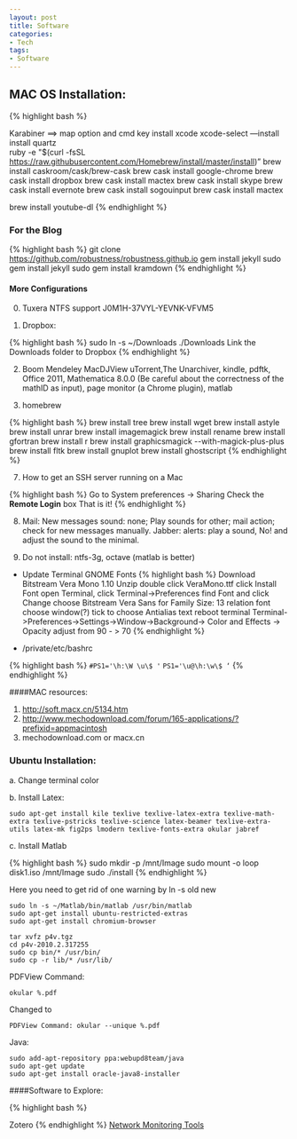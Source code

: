 ```yaml
---
layout: post
title: Software
categories:
- Tech
tags:
- Software
---
```


## MAC OS Installation:

{% highlight bash %}

Karabiner ==> map option and cmd key
install xcode
xcode-select —install
install quartz	     
ruby -e "$(curl -fsSL https://raw.githubusercontent.com/Homebrew/install/master/install)”
brew install caskroom/cask/brew-cask
brew cask install google-chrome
brew cask install dropbox
brew cask install mactex
brew cask install skype
brew cask install evernote
brew cask install sogouinput
brew cask install mactex

brew install youtube-dl
{% endhighlight %}

### For the Blog

{% highlight bash %}
git clone https://github.com/robustness/robustness.github.io
gem install jekyll
sudo gem install jekyll
sudo gem install kramdown
{% endhighlight %}


#### More Configurations
0. Tuxera NTFS support
J0M1H-37VYL-YEVNK-VFVM5

1. Dropbox:

{% highlight bash %}
sudo ln -s ~/Downloads ./Downloads 
Link the Downloads folder to Dropbox
{% endhighlight %}

2. Boom Mendeley MacDJView uTorrent,The Unarchiver, kindle, pdftk, Office 2011, Mathematica 8.0.0 (Be careful about the correctness of the mathID as input), page monitor (a Chrome plugin), matlab 

3. homebrew

{% highlight bash %}
brew install tree
brew install wget
brew install astyle
brew install unrar
brew install imagemagick
brew install rename
brew install gfortran
brew install r
brew install graphicsmagick --with-magick-plus-plus
brew install fltk 
brew install gnuplot
brew install ghostscript
{% endhighlight %}

7. How to get an SSH server running on a Mac

{% highlight bash %}
Go to System preferences -> Sharing
Check the **Remote Login** box
That is it!
{% endhighlight %}

8. Mail: New messages sound: none; Play sounds for other; mail action; check for new messages manually.
Jabber: alerts: play a sound, No! and adjust the sound to the minimal.


9. Do not install:  ntfs-3g, octave (matlab is better)

- Update Terminal GNOME Fonts
{% highlight bash %}
Download Bitstream Vera Mono 1.10
Unzip
double click VeraMono.ttf
click Install Font
open Terminal, click Terminal->Preferences
find Font and click Change
choose Bitstream Vera Sans for Family
Size: 13
relation font choose window(?)
tick to choose Antialias text
reboot terminal
Terminal->Preferences->Settings->Window->Background-> Color and Effects -> Opacity
adjust from 90 - > 70
{% endhighlight %}   

- /private/etc/bashrc

{% highlight bash %}
`#PS1='\h:\W \u\$ '`
`PS1='\u@\h:\w\$ ‘`
{% endhighlight %}

####MAC resources:

1. http://soft.macx.cn/5134.htm
2. http://www.mechodownload.com/forum/165-applications/?prefixid=appmacintosh
3. mechodownload.com or macx.cn


### Ubuntu Installation:
a. Change terminal color

b. Install Latex: 

    sudo apt-get install kile texlive texlive-latex-extra texlive-math-extra texlive-pstricks texlive-science latex-beamer texlive-extra-utils latex-mk fig2ps lmodern texlive-fonts-extra okular jabref


c. Install Matlab

{% highlight bash %}
sudo mkdir -p /mnt/Image
sudo mount -o loop disk1.iso /mnt/Image
sudo ./install
{% endhighlight %}

Here you need to get rid of one warning by ln -s old new

    sudo ln -s ~/Matlab/bin/matlab /usr/bin/matlab
    sudo apt-get install ubuntu-restricted-extras
    sudo apt-get install chromium-browser

    tar xvfz p4v.tgz
    cd p4v-2010.2.317255
    sudo cp bin/* /usr/bin/ 
    sudo cp -r lib/* /usr/lib/
 
 
PDFView Command: 

    okular %.pdf

Changed to

    PDFView Command: okular --unique %.pdf
 
Java:

    sudo add-apt-repository ppa:webupd8team/java
    sudo apt-get update
    sudo apt-get install oracle-java8-installer

####Software to Explore:

{% highlight bash %}

Zotero
{% endhighlight %}
[Network Monitoring Tools](http://www.slac.stanford.edu/xorg/nmtf/nmtf-tools.html)
